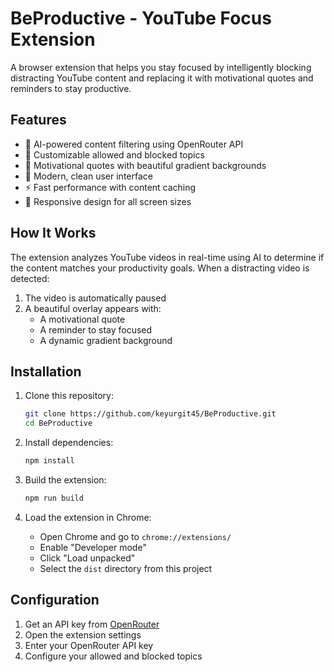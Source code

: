 # BeProductive - YouTube Focus Extension

A browser extension that helps you stay focused by intelligently blocking distracting YouTube content and replacing it with motivational quotes and reminders to stay productive.

## Features

- 🤖 AI-powered content filtering using OpenRouter API
- 🎯 Customizable allowed and blocked topics
- 💭 Motivational quotes with beautiful gradient backgrounds
- 🎨 Modern, clean user interface
- ⚡ Fast performance with content caching
- 📱 Responsive design for all screen sizes

## How It Works

The extension analyzes YouTube videos in real-time using AI to determine if the content matches your productivity goals. When a distracting video is detected:

1. The video is automatically paused
2. A beautiful overlay appears with:
   - A motivational quote
   - A reminder to stay focused
   - A dynamic gradient background

## Installation

1. Clone this repository:
   ```bash
   git clone https://github.com/keyurgit45/BeProductive.git
   cd BeProductive
   ```

2. Install dependencies:
   ```bash
   npm install
   ```

3. Build the extension:
   ```bash
   npm run build
   ```

4. Load the extension in Chrome:
   - Open Chrome and go to `chrome://extensions/`
   - Enable "Developer mode"
   - Click "Load unpacked"
   - Select the `dist` directory from this project

## Configuration

1. Get an API key from [OpenRouter](https://openrouter.ai/)
2. Open the extension settings
3. Enter your OpenRouter API key
4. Configure your allowed and blocked topics


